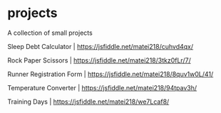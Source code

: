 # projects
A collection of small projects

Sleep Debt Calculator | 
https://jsfiddle.net/matei218/cuhvd4qx/

Rock Paper Scissors | 
https://jsfiddle.net/matei218/3tkz0fLr/7/

Runner Registration Form |
https://jsfiddle.net/matei218/8quv1w0L/41/

Temperature Converter |
https://jsfiddle.net/matei218/94tpav3h/

Training Days |
https://jsfiddle.net/matei218/we7Lcaf8/
